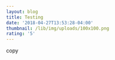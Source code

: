 ```yaml
---
layout: blog
title: Testing
date: '2018-04-27T13:53:28-04:00'
thumbnail: /lib/img/uploads/100x100.png
rating: '5'
---
```

copy